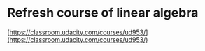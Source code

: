 # Refresh course of linear algebra

[https://classroom.udacity.com/courses/ud953/](https://classroom.udacity.com/courses/ud953/)

